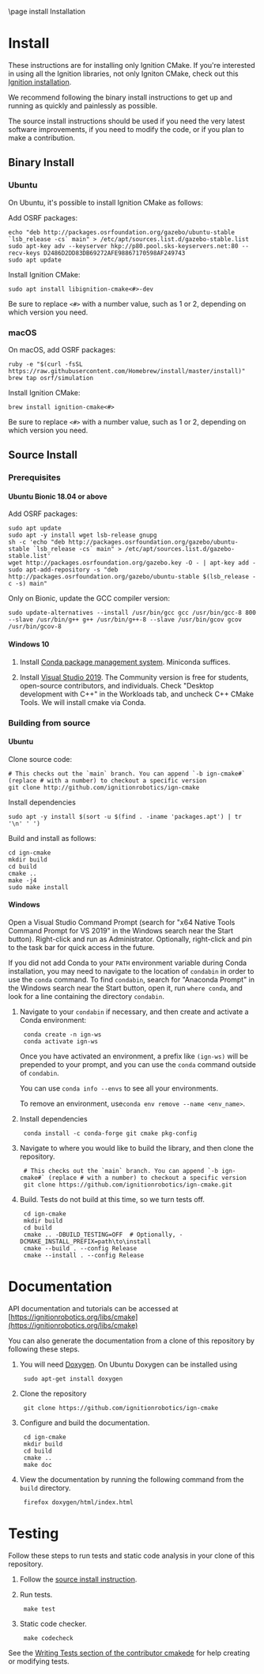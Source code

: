 \page install Installation

# Install

These instructions are for installing only Ignition CMake. If you're interested
in using all the Ignition libraries, not only Igniton CMake, check out this
[Ignition installation](https://ignitionrobotics.org/docs/latest/install).

We recommend following the binary install instructions to get up and running as
quickly and painlessly as possible.

The source install instructions should be used if you need the very latest
software improvements, if you need to modify the code, or if you plan to make a
contribution.

## Binary Install

### Ubuntu

On Ubuntu, it's possible to install Ignition CMake as follows:

Add OSRF packages:

    echo "deb http://packages.osrfoundation.org/gazebo/ubuntu-stable `lsb_release -cs` main" > /etc/apt/sources.list.d/gazebo-stable.list
    sudo apt-key adv --keyserver hkp://p80.pool.sks-keyservers.net:80 --recv-keys D2486D2DD83DB69272AFE98867170598AF249743
    sudo apt update

Install Ignition CMake:

    sudo apt install libignition-cmake<#>-dev

Be sure to replace `<#>` with a number value, such as 1 or 2, depending on
which version you need.

### macOS

On macOS, add OSRF packages:

    ruby -e "$(curl -fsSL https://raw.githubusercontent.com/Homebrew/install/master/install)"
    brew tap osrf/simulation

Install Ignition CMake:

    brew install ignition-cmake<#>

Be sure to replace `<#>` with a number value, such as 1 or 2, depending on
which version you need.

## Source Install

### Prerequisites

#### Ubuntu Bionic 18.04 or above

Add OSRF packages:

    sudo apt update
    sudo apt -y install wget lsb-release gnupg
    sh -c 'echo "deb http://packages.osrfoundation.org/gazebo/ubuntu-stable `lsb_release -cs` main" > /etc/apt/sources.list.d/gazebo-stable.list'
    wget http://packages.osrfoundation.org/gazebo.key -O - | apt-key add -
    sudo apt-add-repository -s "deb http://packages.osrfoundation.org/gazebo/ubuntu-stable $(lsb_release -c -s) main"

Only on Bionic, update the GCC compiler version:

    sudo update-alternatives --install /usr/bin/gcc gcc /usr/bin/gcc-8 800 --slave /usr/bin/g++ g++ /usr/bin/g++-8 --slave /usr/bin/gcov gcov /usr/bin/gcov-8

#### Windows 10

1. Install [Conda package management system](https://docs.conda.io/projects/conda/en/latest/user-guide/install/download.html).
   Miniconda suffices.

1. Install [Visual Studio 2019](https://visualstudio.microsoft.com/downloads/).
   The Community version is free for students, open-source contributors, and individuals.
   Check "Desktop development with C++" in the Workloads tab, and uncheck C++ CMake Tools. We will install cmake via Conda.

### Building from source

#### Ubuntu

Clone source code:

    # This checks out the `main` branch. You can append `-b ign-cmake#` (replace # with a number) to checkout a specific version
    git clone http://github.com/ignitionrobotics/ign-cmake

Install dependencies

    sudo apt -y install $(sort -u $(find . -iname 'packages.apt') | tr '\n' ' ')

Build and install as follows:

    cd ign-cmake
    mkdir build
    cd build
    cmake ..
    make -j4
    sudo make install

#### Windows

Open a Visual Studio Command Prompt (search for "x64 Native Tools Command Prompt for VS 2019" in the Windows search near the Start button).
Right-click and run as Administrator.
Optionally, right-click and pin to the task bar for quick access in the future.

If you did not add Conda to your ``PATH`` environment variable during Conda installation, you may need to navigate to the location of ``condabin`` in order to use the `conda` command.
To find ``condabin``, search for "Anaconda Prompt" in the Windows search near the Start button, open it, run ``where conda``, and look for a line containing the directory ``condabin``.

1. Navigate to your ``condabin`` if necessary, and then create and activate a Conda environment:

        conda create -n ign-ws
        conda activate ign-ws

   Once you have activated an environment, a prefix like ``(ign-ws)`` will be prepended to your prompt, and you can use the ``conda`` command outside of ``condabin``.

   You can use ``conda info --envs`` to see all your environments.

   To remove an environment, use``conda env remove --name <env_name>``.

1. Install dependencies

        conda install -c conda-forge git cmake pkg-config

1. Navigate to where you would like to build the library, and then clone the repository.

        # This checks out the `main` branch. You can append `-b ign-cmake#` (replace # with a number) to checkout a specific version
        git clone https://github.com/ignitionrobotics/ign-cmake.git

1. Build. Tests do not build at this time, so we turn tests off.

        cd ign-cmake
        mkdir build
        cd build
        cmake .. -DBUILD_TESTING=OFF  # Optionally, -DCMAKE_INSTALL_PREFIX=path\to\install
        cmake --build . --config Release
        cmake --install . --config Release

# Documentation

API documentation and tutorials can be accessed at
[https://ignitionrobotics.org/libs/cmake](https://ignitionrobotics.org/libs/cmake)

You can also generate the documentation from a clone of this repository by following these steps.

1. You will need [Doxygen](http://www.doxygen.org/). On Ubuntu Doxygen can be installed using

        sudo apt-get install doxygen

2. Clone the repository

        git clone https://github.com/ignitionrobotics/ign-cmake

3. Configure and build the documentation.

        cd ign-cmake
        mkdir build
        cd build
        cmake ..
        make doc

4. View the documentation by running the following command from the `build` directory.

        firefox doxygen/html/index.html

# Testing

Follow these steps to run tests and static code analysis in your clone of this repository.

1. Follow the [source install instruction](#source-install).

2. Run tests.

        make test

3. Static code checker.

        make codecheck

See the [Writing Tests section of the contributor cmakede](https://ignitionrobotics.org/docs/all/contributing#writing-tests) for help creating or modifying tests.

